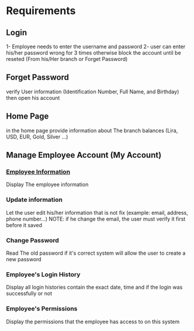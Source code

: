 # Requirements

## Login
1- Employee needs to enter the username and password
2- user can enter his/her password wrong for 3 times otherwise block the account until be reseted (From his/Her branch or Forget Password)

## Forget Password
verify User information (Identification Number, Full Name, and Birthday) then open his account

## Home Page
in the home page provide information about The branch balances (Lira, USD, EUR, Gold, Silver ...)

## Manage Employee Account (My Account)

### <u>Employee Information</u>
Display The employee information

### Update information
Let the user edit his/her information that is not fix (example: email, address, phone number...)
NOTE: if he change the email, the user must verify it first before it saved

### Change Password
Read The old password if it's correct system will allow the user to create a new password

### Employee's Login History
Display all login histories contain the exact date, time and if the login was successfully or not

### Employee's Permissions
Display the permissions that the employee has access to on this system
